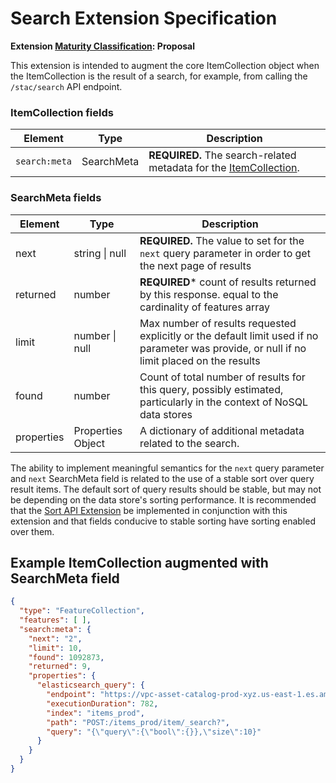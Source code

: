 # Search Extension Specification

**Extension [Maturity Classification](../../../extensions/README.md#extension-maturity): Proposal**

This extension is intended to augment the core ItemCollection object when the ItemCollection is the result of a 
search, for example, from calling the `/stac/search` API endpoint.  

### ItemCollection fields

| Element      | Type          | Description                                                  |
| ------------ | ------------- | ------------------------------------------------------------ |
| `search:meta`  | SearchMeta | **REQUIRED.** The search-related metadata for the [ItemCollection](../itemcollection-spec/README.md). |

### SearchMeta fields

| Element      | Type          | Description                                                  |
| ------------ | ------------- | ------------------------------------------------------------ |
| next         | string \| null | **REQUIRED.** The value to set for the `next` query parameter in order to get the next page of results |
| returned     | number         | **REQUIRED*** count of results returned by this response. equal to the cardinality of features array |
| limit        | number \| null | Max number of results requested explicitly or the default limit used if no parameter was provide, or null if no limit placed on the results|
| found        | number         | Count of total number of results for this query, possibly estimated, particularly in the context of NoSQL data stores |
| properties   | Properties Object | A dictionary of additional metadata related to the search. |

The ability to implement meaningful semantics for the `next` query parameter and `next` SearchMeta field is related to the use of a stable sort over query result items.  The default sort of query results should be stable, but may not be depending on the data store's sorting performance.  It is recommended that the [Sort API Extension](../../api-spec/extensions/sort/README.md) be implemented in conjunction with this extension and that fields conducive to stable sorting have sorting enabled over them.  

## Example ItemCollection augmented with SearchMeta field
  
```json
{
  "type": "FeatureCollection",
  "features": [ ],
  "search:meta": {
    "next": "2", 
    "limit": 10, 
    "found": 1092873, 
    "returned": 9,
    "properties": {
      "elasticsearch_query": {
        "endpoint": "https://vpc-asset-catalog-prod-xyz.us-east-1.es.amazonaws.com:443",
        "executionDuration": 782,
        "index": "items_prod",
        "path": "POST:/items_prod/item/_search?",
        "query": "{\"query\":{\"bool\":{}},\"size\":10}"
      }
    }
  }
}
```

